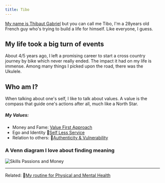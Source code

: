 ```yaml
---
title: Tibo
---
```



[My name is Thibaut Gabriel](/notes/thibaut) but you can call me Tibo, I'm a 28years old French guy who's trying to build a life for himself. Like everyone, I guess. 

## My life took a big turn of events
About 4/5 years ago, I left a promising career to start a cross country journey by bike which never really ended. The impact it had on my life is immense. Among many things I picked upon the road, there was the Ukulele.


## Who am I?
When talking about one's self, I like to talk about values. A value is the compass that guide one's actions after all, much like a North Star. 

##### My Values:
- Money and Fame: [Value First Approach](valuevfa.md) 
- Ego and Identity 📝[Self Less Service](📝sls.md)
- Relation to others: 📝[Authenticity & Vulnerability](📝authenticity.md)

### A Venn diagram I love about finding meaning
![Skills Passions and Money](/images/img-SkillsPassionsMoney.png)

---
Related:
📝[My routine for Physical and Mental Health](📝routine)










